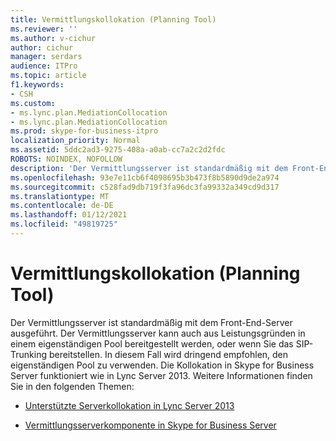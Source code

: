 ```yaml
---
title: Vermittlungskollokation (Planning Tool)
ms.reviewer: ''
ms.author: v-cichur
author: cichur
manager: serdars
audience: ITPro
ms.topic: article
f1.keywords:
- CSH
ms.custom:
- ms.lync.plan.MediationCollocation
- ms.lync.plan.MediationCollocation
ms.prod: skype-for-business-itpro
localization_priority: Normal
ms.assetid: 5ddc2ad3-9275-408a-a0ab-cc7a2c2d2fdc
ROBOTS: NOINDEX, NOFOLLOW
description: 'Der Vermittlungsserver ist standardmäßig mit dem Front-End-Server ausgeführt. Der Vermittlungsserver kann auch aus Leistungsgründen in einem eigenständigen Pool bereitgestellt werden, oder wenn Sie das SIP-Trunking bereitstellen. In diesem Fall wird dringend empfohlen, den eigenständigen Pool zu verwenden. Die Kollokation in Skype for Business Server funktioniert wie in Lync Server 2013. Weitere Informationen finden Sie in den folgenden Themen:'
ms.openlocfilehash: 93e7e11cb6f4098695b3b473f8b5890d9de2a974
ms.sourcegitcommit: c528fad9db719f3fa96dc3fa99332a349cd9d317
ms.translationtype: MT
ms.contentlocale: de-DE
ms.lasthandoff: 01/12/2021
ms.locfileid: "49819725"
---
```

# <a name="mediation-collocation-planning-tool"></a>Vermittlungskollokation (Planning Tool)
 
Der Vermittlungsserver ist standardmäßig mit dem Front-End-Server ausgeführt. Der Vermittlungsserver kann auch aus Leistungsgründen in einem eigenständigen Pool bereitgestellt werden, oder wenn Sie das SIP-Trunking bereitstellen. In diesem Fall wird dringend empfohlen, den eigenständigen Pool zu verwenden. Die Kollokation in Skype for Business Server funktioniert wie in Lync Server 2013. Weitere Informationen finden Sie in den folgenden Themen:
  
- [Unterstützte Serverkollokation in Lync Server 2013](https://technet.microsoft.com/library/gg425885%28v=ocs.15%29.aspx)
    
- [Vermittlungsserverkomponente in Skype for Business Server](../../../plan-your-deployment/enterprise-voice-solution/mediation-server.md)
    

